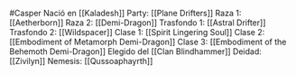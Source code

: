 #Casper
Nació en [[Kaladesh]]
Party: [[Plane Drifters]]
Raza 1: [[Aetherborn]]
Raza 2: [[Demi-Dragon]]
Trasfondo 1: [[Astral Drifter]]
Trasfondo 2: [[Wildspacer]]
Clase 1: [[Spirit Lingering Soul]]
Clase 2: [[Embodiment of Metamorph Demi-Dragon]]
Clase 3: [[Embodiment of the Behemoth Demi-Dragon]]
Elegido del [[Clan Blindhammer]]
Deidad: [[Zivilyn]]
Nemesis: [[Qussoaphayrth]]